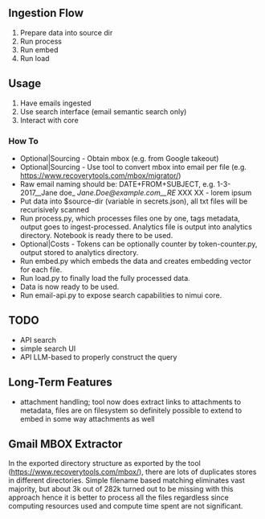 ## Ingestion Flow
1. Prepare data into source dir
2. Run process
3. Run embed
4. Run load

## Usage
1. Have emails ingested
2. Use search interface (email semantic search only)
3. Interact with core


### How To
- Optional|Sourcing - Obtain mbox (e.g. from Google takeout)
- Optional|Sourcing - Use tool to convert mbox into email per file (e.g. https://www.recoverytools.com/mbox/migrator/)
- Raw email naming should be: DATE+FROM+SUBJECT, e.g. 1-3-2017__Jane doe_ _Jane.Doe@example.com__RE_ XXX XX - lorem ipsum
- Put data into $source-dir (variable in secrets.json), all txt files will be recurisively scanned
- Run process.py, which processes files one by one, tags metadata, output goes to ingest-processed. Analytics file is output into analytics directory. Notebook is ready there to be used.
- Optional|Costs - Tokens can be optionally counter by token-counter.py, output stored to analytics directory.
- Run embed.py which embeds the data and creates embedding vector for each file.
- Run load.py to finally load the fully processed data.
- Data is now ready to be used.
- Run email-api.py to expose search capabilities to nimui core.


## TODO
- API search
- simple search UI
- API LLM-based to properly construct the query


## Long-Term Features
- attachment handling; tool now does extract links to attachments to metadata, files are on filesystem so definitely possible to extend to embed in some way attachments as well


## Gmail MBOX Extractor
In the exported directory structure as exported by the tool (https://www.recoverytools.com/mbox/),
there are lots of duplicates stores in different directories. Simple filename based matching eliminates vast majority, but about 3k out of 282k turned out to be missing with this approach hence it is better to process
all the files regardless since computing resources used and compute time spent are not significant.